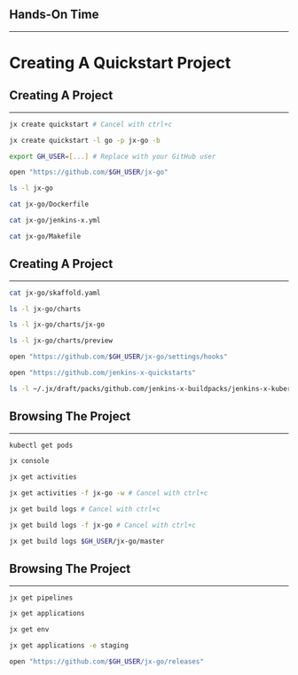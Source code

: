 ## Hands-On Time

---

# Creating A Quickstart Project


## Creating A Project

---

```bash
jx create quickstart # Cancel with ctrl+c

jx create quickstart -l go -p jx-go -b

export GH_USER=[...] # Replace with your GitHub user

open "https://github.com/$GH_USER/jx-go"

ls -l jx-go

cat jx-go/Dockerfile

cat jx-go/jenkins-x.yml

cat jx-go/Makefile
```


## Creating A Project

---

```bash
cat jx-go/skaffold.yaml

ls -l jx-go/charts

ls -l jx-go/charts/jx-go

ls -l jx-go/charts/preview

open "https://github.com/$GH_USER/jx-go/settings/hooks"

open "https://github.com/jenkins-x-quickstarts"

ls -l ~/.jx/draft/packs/github.com/jenkins-x-buildpacks/jenkins-x-kubernetes/packs/
```


## Browsing The Project

---

```bash
kubectl get pods

jx console

jx get activities

jx get activities -f jx-go -w # Cancel with ctrl+c

jx get build logs # Cancel with ctrl+c

jx get build logs -f jx-go # Cancel with ctrl+c

jx get build logs $GH_USER/jx-go/master
```


## Browsing The Project

---

```bash
jx get pipelines

jx get applications

jx get env

jx get applications -e staging

open "https://github.com/$GH_USER/jx-go/releases"
```
